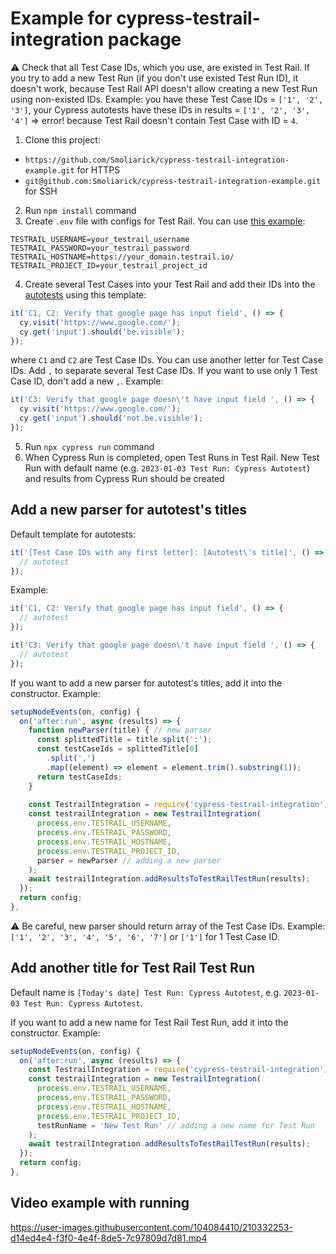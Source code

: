 # Example for cypress-testrail-integration package

⚠️ Check that all Test Case IDs, which you use, are existed in Test Rail. If you try to add a new Test Run (if you don't use existed Test Run ID), it doesn't work, because Test Rail API doesn't allow creating a new Test Run using non-existed IDs. Example: you have these Test Case IDs = `['1', '2', '3']`, your Cypress autotests have these IDs in results = `['1', '2', '3', '4']` => error! because Test Rail doesn't contain Test Case with ID = `4`.

1. Clone this project: 
  + `https://github.com/Smoliarick/cypress-testrail-integration-example.git` for HTTPS
  + `git@github.com:Smoliarick/cypress-testrail-integration-example.git` for SSH
2. Run `npm install` command
3. Create `.env` file with configs for Test Rail. You can use [this example](.env.example):
  ```
  TESTRAIL_USERNAME=your_testrail_username
  TESTRAIL_PASSWORD=your_testrail_password
  TESTRAIL_HOSTNAME=https://your_domain.testrail.io/
  TESTRAIL_PROJECT_ID=your_testrail_project_id
  ```
4. Create several Test Cases into your Test Rail and add their IDs into the [autotests](cypress/e2e) using this template:
  ```js
  it('C1, C2: Verify that google page has input field', () => {
    cy.visit('https://www.google.com/');
    cy.get('input').should('be.visible');
  });
  ```
  where `C1` and `C2` are Test Case IDs. You can use another letter for Test Case IDs. Add `,` to separate several Test Case IDs. If you want to use only 1 Test Case ID, don't add a new `,`. Example:
  ```js
  it('C3: Verify that google page doesn\'t have input field ', () => {
    cy.visit('https://www.google.com/');
    cy.get('input').should('not.be.visible');
  });
  ```
5. Run `npx cypress run` command
6. When Cypress Run is completed, open Test Runs in Test Rail. New Test Run with default name (e.g. `2023-01-03 Test Run: Cypress Autotest`) and results from Cypress Run should be created

## Add a new parser for autotest's titles

Default template for autotests:

```js
it('[Test Case IDs with any first letter]: [Autotest\'s title]', () => {
  // autotest
});
```

Example:

```js
it('C1, C2: Verify that google page has input field', () => {
  // autotest
});
```

```js
it('C3: Verify that google page doesn\'t have input field ', () => {
  // autotest
});
```

If you want to add a new parser for autotest's titles, add it into the constructor. Example:

```js
setupNodeEvents(on, config) {
  on('after:run', async (results) => {
    function newParser(title) { // new parser
      const splittedTitle = title.split(':');
      const testCaseIds = splittedTitle[0]
        .split(',')
        .map((element) => element = element.trim().substring(1));
      return testCaseIds;
    }
        
    const TestrailIntegration = require('cypress-testrail-integration');
    const testrailIntegration = new TestrailIntegration(
      process.env.TESTRAIL_USERNAME,
      process.env.TESTRAIL_PASSWORD,
      process.env.TESTRAIL_HOSTNAME,
      process.env.TESTRAIL_PROJECT_ID,
      parser = newParser // adding a new parser
    );
    await testrailIntegration.addResultsToTestRailTestRun(results);
  });
  return config;
},
```

⚠️ Be careful, new parser should return array of the Test Case IDs. Example: `['1', '2', '3', '4', '5', '6', '7']` or `['1']` for 1 Test Case ID.

## Add another title for Test Rail Test Run

Default name is `[Today's date] Test Run: Cypress Autotest`, e.g. `2023-01-03 Test Run: Cypress Autotest`.

If you want to add a new name for Test Rail Test Run, add it into the constructor. Example:

```js
setupNodeEvents(on, config) {
  on('after:run', async (results) => {   
    const TestrailIntegration = require('cypress-testrail-integration');
    const testrailIntegration = new TestrailIntegration(
      process.env.TESTRAIL_USERNAME,
      process.env.TESTRAIL_PASSWORD,
      process.env.TESTRAIL_HOSTNAME,
      process.env.TESTRAIL_PROJECT_ID,
      testRunName = 'New Test Run' // adding a new name for Test Run
    );
    await testrailIntegration.addResultsToTestRailTestRun(results);
  });
  return config;
},
```

## Video example with running

https://user-images.githubusercontent.com/104084410/210332253-d14ed4e4-f3f0-4e4f-8de5-7c97809d7d81.mp4
